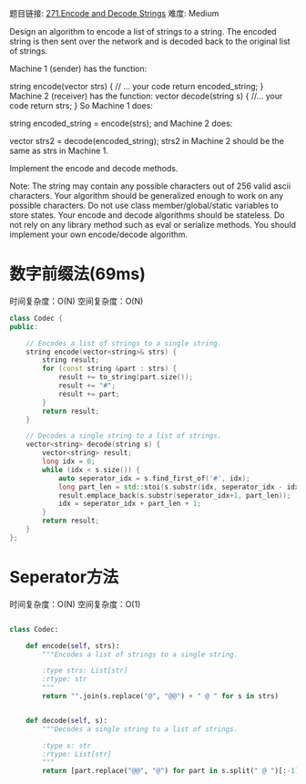 题目链接: [271.Encode and Decode Strings][1]
难度: Medium

Design an algorithm to encode a list of strings to a string. The encoded string is then sent over the network and is decoded back to the original list of strings.

Machine 1 (sender) has the function:

string encode(vector<string> strs) {
  // ... your code
  return encoded_string;
}
Machine 2 (receiver) has the function:
vector<string> decode(string s) {
  //... your code
  return strs;
}
So Machine 1 does:

string encoded_string = encode(strs);
and Machine 2 does:

vector<string> strs2 = decode(encoded_string);
strs2 in Machine 2 should be the same as strs in Machine 1.

Implement the encode and decode methods.

Note:
The string may contain any possible characters out of 256 valid ascii characters. Your algorithm should be generalized enough to work on any possible characters.
Do not use class member/global/static variables to store states. Your encode and decode algorithms should be stateless.
Do not rely on any library method such as eval or serialize methods. You should implement your own encode/decode algorithm.

# 数字前缀法(69ms)
时间复杂度：O(N)
空间复杂度：O(N)

```cpp
class Codec {
public:

    // Encodes a list of strings to a single string.
    string encode(vector<string>& strs) {
        string result;
        for (const string &part : strs) {
            result += to_string(part.size());
            result += "#";
            result += part;
        }
        return result;
    }

    // Decodes a single string to a list of strings.
    vector<string> decode(string s) {
        vector<string> result;
        long idx = 0;
        while (idx < s.size()) {
            auto seperator_idx = s.find_first_of('#', idx);
            long part_len = std::stoi(s.substr(idx, seperator_idx - idx));
            result.emplace_back(s.substr(seperator_idx+1, part_len));
            idx = seperator_idx + part_len + 1;
        }
        return result;
    }
};
```

# Seperator方法
时间复杂度：O(N)
空间复杂度：O(1)

```python

class Codec:

    def encode(self, strs):
        """Encodes a list of strings to a single string.

        :type strs: List[str]
        :rtype: str
        """
        return "".join(s.replace("@", "@@") + " @ " for s in strs)


    def decode(self, s):
        """Decodes a single string to a list of strings.

        :type s: str
        :rtype: List[str]
        """
        return [part.replace("@@", "@") for part in s.split(" @ ")[:-1]]

```

[1]: https://leetcode.com/problems/encode-and-decode-strings/